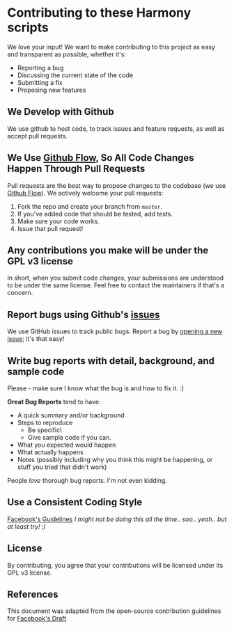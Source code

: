 # Contributing to these Harmony scripts
We love your input! We want to make contributing to this project as easy and transparent as possible, whether it's:

- Reporting a bug
- Discussing the current state of the code
- Submitting a fix
- Proposing new features

## We Develop with Github
We use github to host code, to track issues and feature requests, as well as accept pull requests.

## We Use [Github Flow](https://guides.github.com/introduction/flow/index.html), So All Code Changes Happen Through Pull Requests
Pull requests are the best way to propose changes to the codebase (we use [Github Flow](https://guides.github.com/introduction/flow/index.html)). We actively welcome your pull requests:

1. Fork the repo and create your branch from `master`.
2. If you've added code that should be tested, add tests.
3. Make sure your code works.
4. Issue that pull request!

## Any contributions you make will be under the GPL v3 license
In short, when you submit code changes, your submissions are understood to be under the same license. Feel free to contact the maintainers if that's a concern.

## Report bugs using Github's [issues](https://github.com/shhlife/harmony/issues)
We use GitHub issues to track public bugs. Report a bug by [opening a new issue](); it's that easy!

## Write bug reports with detail, background, and sample code
Please - make sure I know what the bug is and how to fix it. :)

**Great Bug Reports** tend to have:

- A quick summary and/or background
- Steps to reproduce
  - Be specific!
  - Give sample code if you can. 
- What you expected would happen
- What actually happens
- Notes (possibly including why you think this might be happening, or stuff you tried that didn't work)

People *love* thorough bug reports. I'm not even kidding.

## Use a Consistent Coding Style
[Facebook's Guidelines](https://github.com/facebook/draft-js/blob/a9316a723f9e918afde44dea68b5f9f39b7d9b00/CONTRIBUTING.md)
*I might not be doing this all the time.. soo.. yeah.. but at least try! :)*

## License
By contributing, you agree that your contributions will be licensed under its GPL v3 license.

## References
This document was adapted from the open-source contribution guidelines for [Facebook's Draft](https://github.com/facebook/draft-js/blob/a9316a723f9e918afde44dea68b5f9f39b7d9b00/CONTRIBUTING.md)
